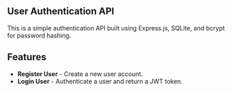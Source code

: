 ## User Authentication API

This is a simple authentication API built using Express.js, SQLite, and bcrypt for password hashing.

## Features

- **Register User** - Create a new user account.
- **Login User** - Authenticate a user and return a JWT token.
